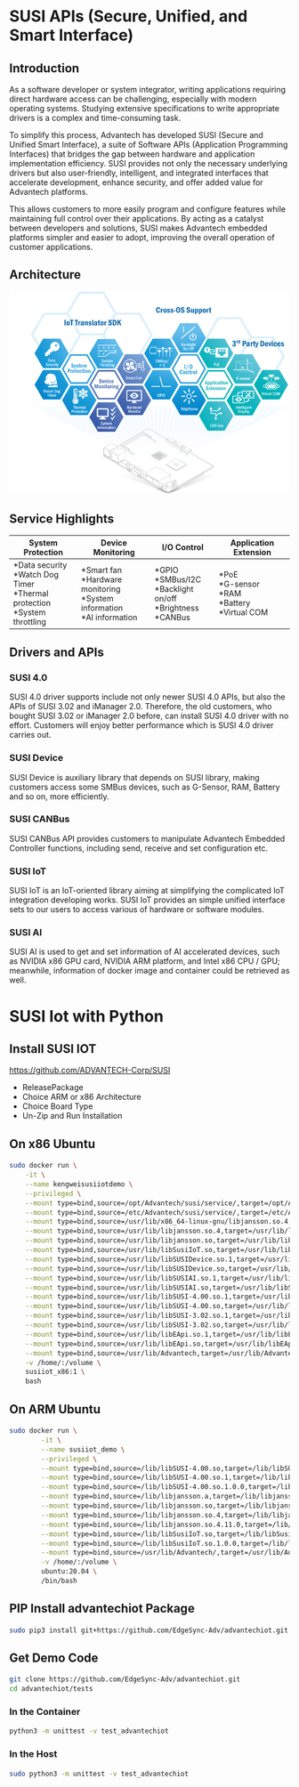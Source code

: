 # SUSI APIs (Secure, Unified, and Smart Interface)
## Introduction
As a software developer or system integrator, writing applications requiring direct hardware access can be challenging, especially with modern operating systems. Studying extensive specifications to write appropriate drivers is a complex and time-consuming task.

To simplify this process, Advantech has developed SUSI (Secure and Unified Smart Interface), a suite of Software APIs (Application Programming Interfaces) that bridges the gap between hardware and application implementation efficiency. SUSI provides not only the necessary underlying drivers but also user-friendly, intelligent, and integrated interfaces that accelerate development, enhance security, and offer added value for Advantech platforms.

This allows customers to more easily program and configure features while maintaining full control over their applications. By acting as a catalyst between developers and solutions, SUSI makes Advantech embedded platforms simpler and easier to adopt, improving the overall operation of customer applications.

## Architecture

![image](photo.png)

## Service Highlights

| System Protection | Device Monitoring | I/O Control | Application Extension |
| ----------------- | ----------------- | ----------- | ----------- |
| *Data security <br>*Watch Dog Timer <br>*Thermal protection<br> *System throttling              | *Smart fan <br>*Hardware monitoring <br>*System information <br>*AI information             | *GPIO <br>*SMBus/I2C <br>*Backlight on/off <br>*Brightness <br>*CANBus | *PoE <br>*G-sensor <br>*RAM <br> *Battery <br>*Virtual COM |

## Drivers and APIs

### SUSI 4.0
SUSI 4.0 driver supports include not only newer SUSI 4.0 APIs, but also the APIs of SUSI 3.02 and iManager 2.0. Therefore, the old customers, who bought SUSI 3.02 or iManager 2.0 before, can install SUSI 4.0 driver with no effort. Customers will enjoy better performance which is SUSI 4.0 driver carries out.

### SUSI Device
SUSI Device is auxiliary library that depends on SUSI library, making customers access some SMBus devices, such as G-Sensor, RAM, Battery and so on, more efficiently.

### SUSI CANBus
SUSI CANBus API provides customers to manipulate Advantech Embedded Controller functions, including send, receive and set configuration etc.

### SUSI IoT
SUSI IoT is an IoT-oriented library aiming at simplifying the complicated IoT integration developing works. SUSI IoT provides an simple unified interface sets to our users to access various of hardware or software modules.

### SUSI AI
SUSI AI is used to get and set information of AI accelerated devices, such as NVIDIA x86 GPU card, NVIDIA ARM platform, and Intel x86 CPU / GPU; meanwhile, information of docker image and container could be retrieved as well.

# SUSI Iot with Python

## Install SUSI IOT
https://github.com/ADVANTECH-Corp/SUSI

* ReleasePackage
* Choice ARM or x86 Architecture
* Choice Board Type
* Un-Zip and Run Installation

## On x86 Ubuntu
```bash
sudo docker run \
    -it \
    --name kengweisusiiotdemo \
    --privileged \
    --mount type=bind,source=/opt/Advantech/susi/service/,target=/opt/Advantech/susi/service/,readonly \
    --mount type=bind,source=/etc/Advantech/susi/service/,target=/etc/Advantech/susi/service/,readonly \
    --mount type=bind,source=/usr/lib/x86_64-linux-gnu/libjansson.so.4,target=/usr/lib/x86_64-linux-gnu/libjansson.so.4,readonly \
    --mount type=bind,source=/usr/lib/libjansson.so.4,target=/usr/lib/libjansson.so.4,readonly \
    --mount type=bind,source=/usr/lib/libjansson.so,target=/usr/lib/libjansson.so,readonly \
    --mount type=bind,source=/usr/lib/libSusiIoT.so,target=/usr/lib/libSusiIoT.so,readonly \
    --mount type=bind,source=/usr/lib/libSUSIDevice.so.1,target=/usr/lib/libSUSIDevice.so.1,readonly \
    --mount type=bind,source=/usr/lib/libSUSIDevice.so,target=/usr/lib/libSUSIDevice.so,readonly \
    --mount type=bind,source=/usr/lib/libSUSIAI.so.1,target=/usr/lib/libSUSIAI.so.1,readonly \
    --mount type=bind,source=/usr/lib/libSUSIAI.so,target=/usr/lib/libSUSIAI.so,readonly \
    --mount type=bind,source=/usr/lib/libSUSI-4.00.so.1,target=/usr/lib/libSUSI-4.00.so.1,readonly \
    --mount type=bind,source=/usr/lib/libSUSI-4.00.so,target=/usr/lib/libSUSI-4.00.so,readonly \
    --mount type=bind,source=/usr/lib/libSUSI-3.02.so.1,target=/usr/lib/libSUSI-3.02.so.1,readonly \
    --mount type=bind,source=/usr/lib/libSUSI-3.02.so,target=/usr/lib/libSUSI-3.02.so,readonly \
    --mount type=bind,source=/usr/lib/libEApi.so.1,target=/usr/lib/libEApi.so.1,readonly \
    --mount type=bind,source=/usr/lib/libEApi.so,target=/usr/lib/libEApi.so,readonly \
    --mount type=bind,source=/usr/lib/Advantech,target=/usr/lib/Advantech,readonly \
    -v /home/:/volume \
    susiiot_x86:1 \
    bash
```

## On ARM Ubuntu
```bash
sudo docker run \
        -it \
        --name susiiot_demo \
        --privileged \
        --mount type=bind,source=/lib/libSUSI-4.00.so,target=/lib/libSUSI-4.00.so,readonly \
        --mount type=bind,source=/lib/libSUSI-4.00.so.1,target=/lib/libSUSI-4.00.so.1,readonly \
        --mount type=bind,source=/lib/libSUSI-4.00.so.1.0.0,target=/lib/libSUSI-4.00.so.1.0.0,readonly \
        --mount type=bind,source=/lib/libjansson.a,target=/lib/libjansson.a,readonly \
        --mount type=bind,source=/lib/libjansson.so,target=/lib/libjansson.so,readonly \
        --mount type=bind,source=/lib/libjansson.so.4,target=/lib/libjansson.so.4,readonly \
        --mount type=bind,source=/lib/libjansson.so.4.11.0,target=/lib/libjansson.so.4.11.0,readonly \
        --mount type=bind,source=/lib/libSusiIoT.so,target=/lib/libSusiIoT.so,readonly \
        --mount type=bind,source=/lib/libSusiIoT.so.1.0.0,target=/lib/libSusiIoT.so.1.0.0,readonly \
        --mount type=bind,source=/usr/lib/Advantech/,target=/usr/lib/Advantech/,readonly \
        -v /home/:/volume \
        ubuntu:20.04 \
        /bin/bash
```

## PIP Install advantechiot Package
```sh
sudo pip3 install git+https://github.com/EdgeSync-Adv/advantechiot.git
```
## Get Demo Code
```sh
git clone https://github.com/EdgeSync-Adv/advantechiot.git
cd advantechiot/tests
```
### In the Container
```sh
python3 -m unittest -v test_advantechiot
```
### In the Host
```sh
sudo python3 -m unittest -v test_advantechiot
```